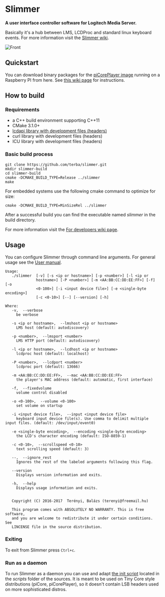 # Slimmer

**A user interface controller software for Logitech Media Server.**

Basically it's a hub between LMS, LCDProc and standard linux keyboard events. For more information visit the [Slimmer wiki](https://github.com/terba/slimmer/wiki).

![Front](https://github.com/terba/slimmer/wiki/images/front.jpg)

## Quickstart

You can download binary packages for the [piCorePlayer image](https://sites.google.com/site/picoreplayer/home) running on a Raspberry PI from here. See [this wiki page](https://github.com/terba/slimmer/wiki/Building-a-player) for instructions.

## How to build

### Requirements

* a C++ build environment supporting C++11
* CMake 3.1.0+
* [lcdapi library with development files (headers)](https://github.com/spdawson/lcdapi)
* curl library with development files (headers)
* ICU library with development files (headers)

### Basic build process

```
git clone https://github.com/terba/slimmer.git
mkdir slimmer-build
cd slimmer-build
cmake -DCMAKE_BUILD_TYPE=Release ../slimmer
make
```

For embedded systems use the following cmake command to optimize for size:
```
cmake -DCMAKE_BUILD_TYPE=MinSizeRel ../slimmer
```

After a successful build you can find the executable named *slimmer* in the build directory.

For more information visit the [For developers wiki page](https://github.com/terba/slimmer/wiki/For-developers).

## Usage

You can configure Slimmer through command line arguments. For general usage see the [User manual](https://github.com/terba/slimmer/wiki/User-manual).

```
Usage:
   ./slimmer  [-v] [-s <ip or hostname>] [-p <number>] [-l <ip or
              hostname>] [-P <number>] [-m <AA:BB:CC:DD:EE:FF>] [-f] [-o
              <0-100>] [-i <input device file>] [-e <single-byte encoding>]
              [-c <0-10>] [--] [--version] [-h]

Where: 
   -v,  --verbose
     be verbose

   -s <ip or hostname>,  --lmshost <ip or hostname>
     LMS host (default: autodiscovery)

   -p <number>,  --lmsport <number>
     LMS HTTP port (default: autodiscovery)

   -l <ip or hostname>,  --lcdhost <ip or hostname>
     lcdproc host (default: localhost)

   -P <number>,  --lcdport <number>
     lcdproc port (default: 13666)

   -m <AA:BB:CC:DD:EE:FF>,  --mac <AA:BB:CC:DD:EE:FF>
     the player's MAC address (default: automatic, first interface)

   -f,  --fixedvolume
     volume control disabled

   -o <0-100>,  --volume <0-100>
     set volume on startup

   -i <input device file>,  --input <input device file>
     keyboard input device file(s). Use comma to delimit multiple input files. (default: /dev/input/event0)

   -e <single-byte encoding>,  --encoding <single-byte encoding>
     the LCD's character encoding (default: ISO-8859-1)

   -c <0-10>,  --scrollspeed <0-10>
     text scrolling speed (default: 3)

   --,  --ignore_rest
     Ignores the rest of the labeled arguments following this flag.

   --version
     Displays version information and exits.

   -h,  --help
     Displays usage information and exits.


   Copyright (C) 2016-2017  Terényi, Balázs (terenyi@freemail.hu)

   This program comes with ABSOLUTELY NO WARRANTY. This is free software,
   and you are welcome to redistribute it under certain conditions. See
   LINCENSE file in the source distribution.
```

### Exiting

To exit from Slimmer press `Ctrl+c`.

### Run as a daemon

To run Slimmer as a daemon you can use and adapt [the init script](https://github.com/terba/slimmer/blob/master/scripts/slimmer) located in the *scripts* folder of the sources. It is meant to be used on Tiny Core style distributions (piCore, piCorePlayer), so it doesn't contain LSB headers used on more sophisticated distros.
